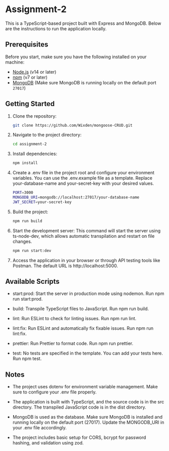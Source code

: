 # Assignment-2

This is a TypeScript-based project built with Express and MongoDB. Below are the instructions to run the application locally.

## Prerequisites

Before you start, make sure you have the following installed on your machine:

- [Node.js](https://nodejs.org/) (v14 or later)
- [npm](https://www.npmjs.com/) (v7 or later)
- [MongoDB](https://www.mongodb.com/try/download/community) (Make sure MongoDB is running locally on the default port `27017`)

## Getting Started

1. Clone the repository:

   ```bash
   git clone https://github.com/Wixden/mongoose-CRUD.git
   ```

2. Navigate to the project directory:

   ```bash
   cd assignment-2
   ```

3. Install dependencies:

   ```bash
   npm install
   ```

4. Create a .env file in the project root and configure your environment variables. You can use the .env.example file as a template. Replace your-database-name and your-secret-key with your desired values.

   ```bash
   PORT=3000
   MONGODB_URI=mongodb://localhost:27017/your-database-name
   JWT_SECRET=your-secret-key
   ```

5. Build the project:

   ```bash
   npm run build
   ```

6. Start the development server: This command will start the server using ts-node-dev, which allows automatic transpilation and restart on file changes.

   ```bash
   npm run start:dev
   ```

7. Access the application in your browser or through API testing tools like Postman. The default URL is http://localhost:5000.

## Available Scripts

- start:prod: Start the server in production mode using nodemon. Run npm run start:prod.

- build: Transpile TypeScript files to JavaScript. Run npm run build.

- lint: Run ESLint to check for linting issues. Run npm run lint.

- lint:fix: Run ESLint and automatically fix fixable issues. Run npm run lint:fix.

- prettier: Run Prettier to format code. Run npm run prettier.

- test: No tests are specified in the template. You can add your tests here. Run npm test.

## Notes

- The project uses dotenv for environment variable management. Make sure to configure your .env file properly.

- The application is built with TypeScript, and the source code is in the src directory. The transpiled JavaScript code is in the dist directory.

- MongoDB is used as the database. Make sure MongoDB is installed and running locally on the default port (27017). Update the MONGODB_URI in your .env file accordingly.

- The project includes basic setup for CORS, bcrypt for password hashing, and validation using zod.
